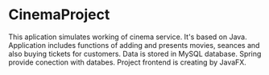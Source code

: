 # CinemaProject
This aplication simulates working of cinema service. 
It's based on Java.
Application includes functions of adding and presents movies, seances and also buying tickets for customers.
Data is stored in MySQL database. 
Spring provide conection with databes.
Project frontend is creating by JavaFX.
